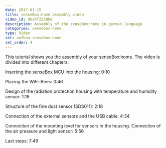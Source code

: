 ```yaml
---
date: 2017-01-15
title: senseBox:home assembly video
video_id: dUuRfZI39U8
description: Assembly of the senseBox:home in german language
categories: sensebox-home
type: Video
set: aufbau-sensebox-home
set_order: 4
---
```

This tutorial shows you the assembly of your senseBox:home.
The video is divided into different chapters:

Inserting the senseBox MCU into the housing: 0:10

Placing the WiFi-Bees: 0:46

Design of the radiation protection housing with temperature and humidity sensor: 1:18

Structure of the fine dust sensor (SDS011): 2:18

Connection of the external sensors and the USB cable: 4:34

Connection of the mounting level for sensors in the housing. Connection of the air pressure and light sensor: 5:56

Last steps: 7:49
